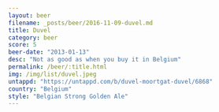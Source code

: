 ```yaml
---
layout: beer
filename: _posts/beer/2016-11-09-duvel.md
title: Duvel
category: beer
score: 5
beer-date: "2013-01-13"
desc: "Not as good as when you buy it in Belgium"
permalink: /beer/:title.html
img: /img/list/duvel.jpeg
untappd: "https://untappd.com/b/duvel-moortgat-duvel/6868"
country: "Belgium"
style: "Belgian Strong Golden Ale"
---
```

